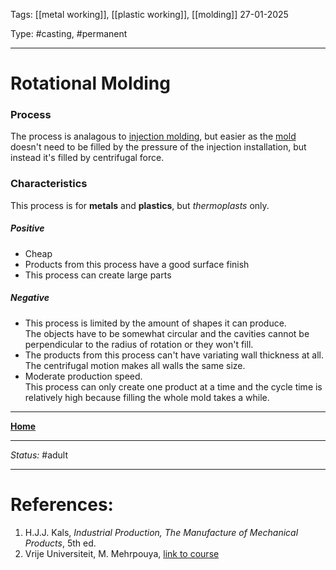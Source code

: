 Tags: [[metal working]], [[plastic working]], [[molding]]
27-01-2025

Type: #casting, #permanent

---
# Rotational Molding
### Process
The process is analagous to [injection molding](Injection%20Molding.md), but easier as the [mold](!%20Manufacturing%20Technologies%20Overview.md#Terms%20and%20Disambiguation) doesn't need to be filled by the pressure of the injection installation, but instead it's filled by centrifugal force.

### Characteristics
This process is for __metals__ and __plastics__, but _thermoplasts_ only.
##### Positive
- Cheap
- Products from this process have a good surface finish
- This process can create large parts
##### Negative
- This process is limited by the amount of shapes it can produce.<br>The objects have to be somewhat circular and the cavities cannot be perpendicular to the radius of rotation or they won't fill.
- The products from this process can't have variating wall thickness at all. The centrifugal motion makes all walls the same size.
- Moderate production speed. <br>This process can only create one product at a time and the cycle time is relatively high because filling the whole mold takes a while.








---
__[Home](!%20Manufacturing%20Technologies%20Overview.md)__

---
_Status:_ #adult

---
# References:

1. H.J.J. Kals, _Industrial Production, The Manufacture of Mechanical Products_, 5th ed.
2. Vrije Universiteit, M. Mehrpouya, [link to course](https://canvas.utwente.nl/courses/15351)